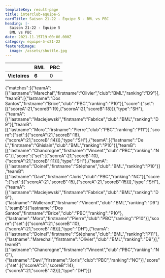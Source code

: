 ```yaml
---
templateKey: result-page
title: interclub-equipe-5
cardTitle: Saison 21-22 - Équipe 5 - BML vs PBC
heading: |-
  Saison 21-22 - Équipe 5
  BML vs PBC
date: 2021-11-15T19:00:00.000Z
category: equipe-5-s21-22
featuredimage:
  image: /assets/shuttle.jpg
---
```

|               | BML   | PBC |
| ------------- | ----- | --- |
| **Victoires** | **6** | 0   |

<scoreboard>{"matches":[{"teamA":[{"lastname":"Marechal","firstname":"Olivier","club":"BML","ranking":"D9"}],"teamB":[{"lastname":"Dos Santos","firstname":"Brice","club":"PBC","ranking":"P10"}],"score":{"set":[{"scoreA":21,"scoreB":19},{"scoreA":21,"scoreB":18}]},"type":"SH"},{"teamA":[{"lastname":"Maciejewski","firstname":"Fabrice","club":"BML","ranking":"D9"}],"teamB":[{"lastname":"Moro","firstname":"Pierre","club":"PBC","ranking":"P11"}],"score":{"set":[{"scoreA":21,"scoreB":18},{"scoreA":21,"scoreB":14}]},"type":"SH"},{"teamA":[{"lastname":"De L","firstname":"Ghislain","club":"BML","ranking":"P10"}],"teamB":[{"lastname":"Chancrogne","firstname":"Vincent","club":"PBC","ranking":"NC"}],"score":{"set":[{"scoreA":21,"scoreB":10},{"scoreA":21,"scoreB":11}]},"type":"SH"},{"teamA":[{"lastname":"Doinel","firstname":"Stéphane","club":"BML","ranking":"P10"}],"teamB":[{"lastname":"Davi","firstname":"Joris","club":"PBC","ranking":"NC"}],"score":{"set":[{"scoreA":21,"scoreB":15},{"scoreA":21,"scoreB":15}]},"type":"SH"},{"teamA":[{"lastname":"Maciejewski","firstname":"Fabrice","club":"BML","ranking":"D9"},{"lastname":"Wallerand","firstname":"Vincent","club":"BML","ranking":"D9"}],"teamB":[{"lastname":"Dos Santos","firstname":"Brice","club":"PBC","ranking":"P10"},{"lastname":"Moro","firstname":"Pierre","club":"PBC","ranking":"P10"}],"score":{"set":[{"scoreA":21,"scoreB":10},{"scoreA":21,"scoreB":18}]},"type":"DH"},{"teamA":[{"lastname":"Doinel","firstname":"Stéphane","club":"BML","ranking":"P11"},{"lastname":"Marechal","firstname":"Olivier","club":"BML","ranking":"D9"}],"teamB":[{"lastname":"Chancrogne","firstname":"Vincent","club":"PBC","ranking":"NC"},{"lastname":"Davi","firstname":"Joris","club":"PBC","ranking":"NC"}],"score":{"set":[{"scoreA":21,"scoreB":14},{"scoreA":21,"scoreB":12}]},"type":"DH"}]}</scoreboard>